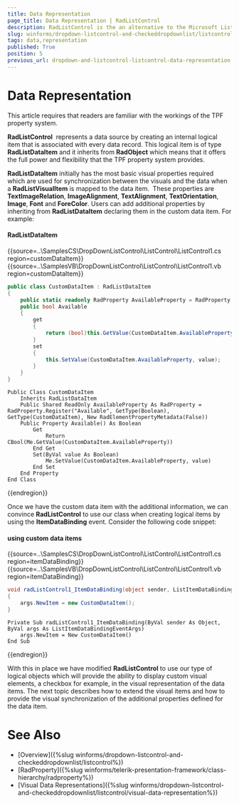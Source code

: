 ```yaml
---
title: Data Representation
page_title: Data Representation | RadListControl
description: RadListControl is the an alternative to the Microsoft ListBox control.
slug: winforms/dropdown-listcontrol-and-checkeddropdownlist/listcontrol/data-representation
tags: data,representation
published: True
position: 5
previous_url: dropdown-and-listcontrol-listcontrol-data-representation
---
```


# Data Representation

This article requires that readers are familiar with the workings of the TPF property system.

__RadListControl__  represents a data source by creating an internal logical item that is associated with every data record. This logical item is of type __RadListDataItem__ and it inherits from __RadObject__ which means that it offers the full power and flexibility that the TPF property system provides.

__RadListDataItem__ initially has the most basic visual properties required which are used for synchronization between the visuals and the data when a __RadListVisualItem__ is mapped to the data item.  These properties are __TextImageRelation__, __ImageAlignment__, __TextAlignment__, __TextOrientation__, __Image__, __Font__ and __ForeColor__. Users can add additional properties by inheriting from __RadListDataItem__ declaring them in the custom data item. For example: 

#### RadListDataItem

{{source=..\SamplesCS\DropDownListControl\ListControl\ListControl1.cs region=customDataItem}} 
{{source=..\SamplesVB\DropDownListControl\ListControl\ListControl1.vb region=customDataItem}} 

````C#
public class CustomDataItem : RadListDataItem
{
    public static readonly RadProperty AvailableProperty = RadProperty.Register("Available", typeof(bool), typeof(CustomDataItem), new RadElementPropertyMetadata(false));
    public bool Available
    {
        get
        {
            return (bool)this.GetValue(CustomDataItem.AvailableProperty);
        }
        set
        {
            this.SetValue(CustomDataItem.AvailableProperty, value);
        }
    }
}

````
````VB.NET
Public Class CustomDataItem
    Inherits RadListDataItem
    Public Shared ReadOnly AvailableProperty As RadProperty = RadProperty.Register("Available", GetType(Boolean), GetType(CustomDataItem), New RadElementPropertyMetadata(False))
    Public Property Available() As Boolean
        Get
            Return CBool(Me.GetValue(CustomDataItem.AvailableProperty))
        End Get
        Set(ByVal value As Boolean)
            Me.SetValue(CustomDataItem.AvailableProperty, value)
        End Set
    End Property
End Class

````

{{endregion}} 
 
Once we have the custom data item with the additional information, we can convince __RadListControl__ to use our class when creating logical items by using the __ItemDataBinding__ event. Consider the following code snippet:  

#### using custom data items

{{source=..\SamplesCS\DropDownListControl\ListControl\ListControl1.cs region=itemDataBinding}} 
{{source=..\SamplesVB\DropDownListControl\ListControl\ListControl1.vb region=itemDataBinding}} 

````C#
void radListControl1_ItemDataBinding(object sender, ListItemDataBindingEventArgs args)
{
    args.NewItem = new CustomDataItem();
}

````
````VB.NET
Private Sub radListControl1_ItemDataBinding(ByVal sender As Object, ByVal args As ListItemDataBindingEventArgs)
    args.NewItem = New CustomDataItem()
End Sub

````

{{endregion}} 
 
With this in place we have modified __RadListControl__ to use our type of logical objects which will provide the ability to display custom visual elements, a checkbox for example, in the visual representation of the data items. The next topic describes how to extend the visual items and how to provide the visual synchronization of the additional properties defined for the data item.

# See Also

* [Overview]({%slug winforms/dropdown-listcontrol-and-checkeddropdownlist/listcontrol%})
* [RadProperty]({%slug winforms/telerik-presentation-framework/class-hierarchy/radproperty%})
* [Visual Data Representations]({%slug winforms/dropdown-listcontrol-and-checkeddropdownlist/listcontrol/visual-data-representation%})
